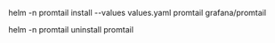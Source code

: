 helm -n promtail install --values values.yaml promtail grafana/promtail

helm -n promtail uninstall promtail
